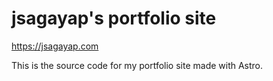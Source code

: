# jsagayap's portfolio site

https://jsagayap.com

This is the source code for my portfolio site made with Astro.